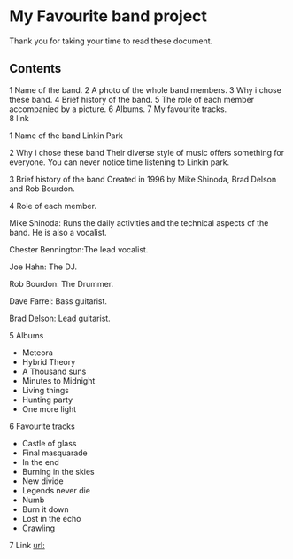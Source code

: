 # My Favourite band project
Thank you for taking your time to read these document.

## Contents
1 Name of the band.
2 A photo of the whole band members.
3 Why i chose these band.
4 Brief history of the band.
5 The role of each member accompanied by a picture.
6 Albums.
7 My favourite tracks.  
8 link

1 Name of the band
Linkin Park

2 Why i chose these band
Their diverse style of music offers something for everyone. 
You can never notice time listening to Linkin park.

3 Brief history of the band 
Created in 1996 by Mike Shinoda, Brad Delson and Rob Bourdon.

4 Role of each member.

Mike Shinoda: Runs the daily activities and the technical aspects of the band.
He is also a vocalist.

Chester Bennington:The lead vocalist.

Joe Hahn: The DJ.

Rob Bourdon: The Drummer.

Dave Farrel: Bass guitarist.

Brad Delson: Lead guitarist.

5 Albums
* Meteora
* Hybrid Theory
* A Thousand suns
* Minutes to Midnight
* Living things
* Hunting party
* One more light

6 Favourite tracks
* Castle of glass
* Final masquarade
* In the end
* Burning in the skies
* New divide
* Legends never die
* Numb
* Burn it down
* Lost in the echo
* Crawling

7 Link
[url:](https://github.com/Kiru-axis/my-favourite-band-project.git)

